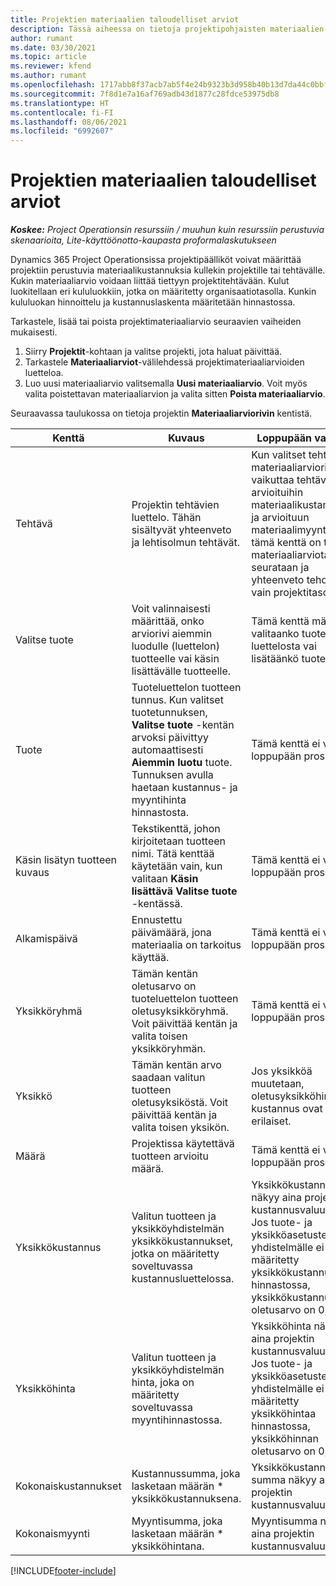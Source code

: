 ```yaml
---
title: Projektien materiaalien taloudelliset arviot
description: Tässä aiheessa on tietoja projektipohjaisten materiaalien määrittämisestä ja arvioista.
author: rumant
ms.date: 03/30/2021
ms.topic: article
ms.reviewer: kfend
ms.author: rumant
ms.openlocfilehash: 1717abb8f37acb7ab5f4e24b9323b3d958b40b13d7da44c0bbfa88eea28b99ef
ms.sourcegitcommit: 7f8d1e7a16af769adb43d1877c28fdce53975db8
ms.translationtype: HT
ms.contentlocale: fi-FI
ms.lasthandoff: 08/06/2021
ms.locfileid: "6992607"
---
```

# <a name="financial-estimates-for-materials-on-projects"></a>Projektien materiaalien taloudelliset arviot

_**Koskee:** Project Operationsin resurssiin / muuhun kuin resurssiin perustuvia skenaarioita, Lite-käyttöönotto-kaupasta proformalaskutukseen_

Dynamics 365 Project Operationsissa projektipäälliköt voivat määrittää projektiin perustuvia materiaalikustannuksia kullekin projektille tai tehtävälle. Kukin materiaaliarvio voidaan liittää tiettyyn projektitehtävään. Kulut luokitellaan eri kululuokkiin, jotka on määritetty organisaatiotasolla. Kunkin kululuokan hinnoittelu ja kustannuslaskenta määritetään hinnastossa. 

Tarkastele, lisää tai poista projektimateriaaliarvio seuraavien vaiheiden mukaisesti.

1. Siirry **Projektit**-kohtaan ja valitse projekti, jota haluat päivittää.
2. Tarkastele **Materiaaliarviot**-välilehdessä projektimateriaaliarvioiden luetteloa.
3. Luo uusi materiaaliarvio valitsemalla **Uusi materiaaliarvio**. Voit myös valita poistettavan materiaaliarvion ja valita sitten **Poista materiaaliarvio**.

Seuraavassa taulukossa on tietoja projektin **Materiaaliarviorivin** kentistä. 

| **Kenttä** | **Kuvaus** | **Loppupään vaikutus** |
| --- | --- | --- |
| Tehtävä | Projektin tehtävien luettelo. Tähän sisältyvät yhteenveto ja lehtisolmun tehtävät. | Kun valitset tehtävän materiaaliarvioriville,se vaikuttaa tehtävän arvioituihin materiaalikustannuksiin ja arvioituun materiaalimyyntiin. Jos tämä kenttä on tyhjä, materiaaliarviota seurataan ja yhteenveto tehdään vain projektitasolla. |
| Valitse tuote |  Voit valinnaisesti määrittää, onko arviorivi aiemmin luodulle (luettelon) tuotteelle vai käsin lisättävälle tuotteelle. | Tämä kenttä määrittää, valitaanko tuote luettelosta vai lisätäänkö tuote käsin. |
| Tuote | Tuoteluettelon tuotteen tunnus. Kun valitset tuotetunnuksen, **Valitse tuote** -kentän arvoksi päivittyy automaattisesti **Aiemmin luotu** tuote. Tunnuksen avulla haetaan kustannus- ja myyntihinta hinnastosta. | Tämä kenttä ei vaikuta loppupään prosessiin. |
| Käsin lisätyn tuotteen kuvaus | Tekstikenttä, johon kirjoitetaan tuotteen nimi. Tätä kenttää käytetään vain, kun valitaan **Käsin lisättävä** **Valitse tuote** -kentässä.| Tämä kenttä ei vaikuta loppupään prosessiin. |
| Alkamispäivä | Ennustettu päivämäärä, jona materiaalia on tarkoitus käyttää. | Tämä kenttä ei vaikuta loppupään prosessiin. |
| Yksikköryhmä | Tämän kentän oletusarvo on tuoteluettelon tuotteen oletusyksikköryhmä. Voit päivittää kentän ja valita toisen yksikköryhmän. | Tämä kenttä ei vaikuta loppupään prosessiin. |
| Yksikkö | Tämän kentän arvo saadaan valitun tuotteen oletusyksiköstä. Voit päivittää kentän ja valita toisen yksikön. | Jos yksikköä muutetaan, oletusyksikköhinta ja kustannus ovat erilaiset. |
| Määrä | Projektissa käytettävä tuotteen arvioitu määrä. | Tämä kenttä ei vaikuta loppupään prosessiin. |
| Yksikkökustannus | Valitun tuotteen ja yksikköyhdistelmän yksikkökustannukset, jotka on määritetty soveltuvassa kustannusluettelossa. | Yksikkökustannus näkyy aina projektin kustannusvaluuttana. Jos tuote- ja yksikköasetusten yhdistelmälle ei ole määritetty yksikkökustannusta hinnastossa, yksikkökustannuksen oletusarvo on 0,00. |
| Yksikköhinta | Valitun tuotteen ja yksikköyhdistelmän hinta, joka on määritetty soveltuvassa myyntihinnastossa. | Yksikköhinta näkyy aina projektin kustannusvaluuttana. Jos tuote- ja yksikköasetusten yhdistelmälle ei ole määritetty yksikköhintaa hinnastossa, yksikköhinnan oletusarvo on 0,00.|
| Kokonaiskustannukset | Kustannussumma, joka lasketaan määrän \* yksikkökustannuksena.| Yksikkökustannuksen summa näkyy aina projektin kustannusvaluuttana. |
| Kokonaismyynti | Myyntisumma, joka lasketaan määrän \* yksikköhintana. | Myyntisumma näkyy aina projektin kustannusvaluuttana. |


[!INCLUDE[footer-include](../includes/footer-banner.md)]
